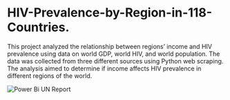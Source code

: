 # HIV-Prevalence-by-Region-in-118-Countries.
This project analyzed the relationship between regions’ income and HIV prevalence using data on world GDP, world HIV, and world population. The data was collected from three different sources using Python web scraping. The analysis aimed to determine if income affects HIV prevalence in different regions of the world.

![Power Bi UN Report](https://github.com/yonk1/HIV-Prevalence-by-Region-in-118-Countries./assets/118687404/3719208a-f08b-45fc-b3f0-3da6435db57d)
  
